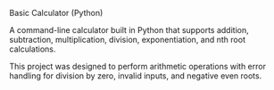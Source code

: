 Basic Calculator (Python)

A command-line calculator built in Python that supports 
addition, subtraction, multiplication, division, exponentiation, and nth root calculations. 

This project was designed to perform arithmetic operations with error handling
for division by zero, invalid inputs, and negative even roots.
